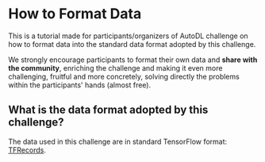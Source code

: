 How to Format Data
========

This is a tutorial made for participants/organizers of AutoDL challenge on how to format data into the standard data format adopted by this challenge.

We strongly encourage participants to format their own data and **share with the community**, enriching the challenge and making it even more challenging, fruitful and more concretely, solving directly the problems within the participants' hands (almost free).

## What is the data format adopted by this challenge?

The data used in this challenge are in standard TensorFlow format: [TFRecords](https://www.tensorflow.org/programmers_guide/datasets#consuming_tfrecord_data).
